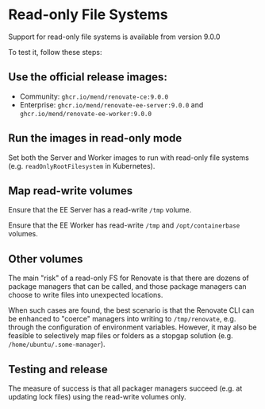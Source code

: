 # Read-only File Systems

Support for read-only file systems is available from version 9.0.0

To test it, follow these steps:

## Use the official release images:
* Community: `ghcr.io/mend/renovate-ce:9.0.0`
* Enterprise: `ghcr.io/mend/renovate-ee-server:9.0.0` and `ghcr.io/mend/renovate-ee-worker:9.0.0`

## Run the images in read-only mode

Set both the Server and Worker images to run with read-only file systems (e.g. `readOnlyRootFilesystem` in Kubernetes).

## Map read-write volumes

Ensure that the EE Server has a read-write `/tmp` volume.

Ensure that the EE Worker has read-write `/tmp` and `/opt/containerbase` volumes.

## Other volumes

The main "risk" of a read-only FS for Renovate is that there are dozens of package managers that can be called, and those package managers can choose to write files into unexpected locations.

When such cases are found, the best scenario is that the Renovate CLI can be enhanced to "coerce" managers into writing to `/tmp/renovate`, e.g. through the configuration of environment variables.
However, it may also be feasible to selectively map files or folders as a stopgap solution (e.g. `/home/ubuntu/.some-manager`).

## Testing and release

The measure of success is that all packager managers succeed (e.g. at updating lock files) using the read-write volumes only.

